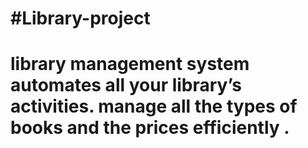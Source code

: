 # #Library-project

# library management system automates all your library’s activities.  manage all the types of books and the prices   efficiently .  
